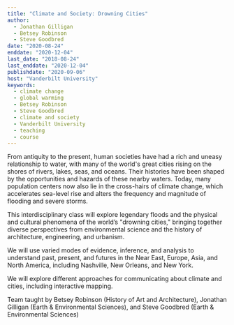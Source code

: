 ```yaml
---
title: "Climate and Society: Drowning Cities"
author:
  - Jonathan Gilligan
  - Betsey Robinson
  - Steve Goodbred
date: "2020-08-24"
enddate: "2020-12-04"
last_date: "2018-08-24"
last_enddate: "2020-12-04"
publishdate: "2020-09-06"
host: "Vanderbilt University"
keywords:
  - climate change
  - global warming
  - Betsey Robinson
  - Steve Goodbred
  - climate and society
  - Vanderbilt University
  - teaching
  - course
---
```

From antiquity to the present, human societies have had a rich and uneasy 
relationship to water, with many of the world's great cities rising on the 
shores of rivers, lakes, seas, and oceans. Their histories have been shaped by 
the opportunities and hazards of these nearby waters. Today, many population 
centers now also lie in the cross-hairs of climate change, which accelerates 
sea-level rise and alters the frequency and magnitude of flooding and severe 
storms. 

This interdisciplinary class will explore legendary floods and the 
physical and cultural phenomena of the world’s "drowning cities," bringing 
together diverse perspectives from environmental science and the history of 
architecture, engineering, and urbanism. 

We will use varied modes of evidence, 
inference, and analysis to understand past, present, and futures in the Near 
East, Europe, Asia, and North America, including Nashville, New Orleans, and 
New York. 

We will explore different approaches for communicating about climate 
and cities, including interactive mapping. 

Team taught by Betsey Robinson (History of Art and Architecture),
Jonathan Gilligan (Earth & Environmental Sciences), and 
Steve Goodbred (Earth & Environmental Sciences)
